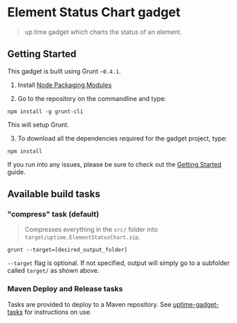 # Element Status Chart gadget

> up.time gadget which charts the status of an element.

## Getting Started
This gadget is built using Grunt `~0.4.1`.

1. Install [Node Packaging Modules](https://npmjs.org/)

2. Go to the repository on the commandline and type:
```shell
npm install -g grunt-cli
```
This will setup Grunt.

3. To download all the dependencies required for the gadget project, type:
```shell
npm install
```

If you run into any issues, please be sure to check out the [Getting Started](http://gruntjs.com/getting-started) guide.

## Available build tasks
### "compress" task (default)
> Compresses everything in the `src/` folder into `target/uptime.ElementStatusChart.zip`. 

```shell
grunt --target=[desired_output_folder]
```
`--target` flag is optional.  If not specified, output will simply go to a subfolder called `target/` as shown above.

### Maven Deploy and Release tasks
Tasks are provided to deploy to a Maven repository.  See [uptime-gadget-tasks](https://github.com/uptimesoftware/uptime-gadget-tasks) for instructions on use.

